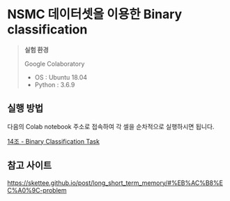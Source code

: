 # NSMC 데이터셋을 이용한 Binary classification

> **실험 환경**  
> 
> Google Colaboratory
> - OS : Ubuntu 18.04
> - Python : 3.6.9

## 실행 방법

다음의 Colab notebook 주소로 접속하여 각 셀을 순차적으로 실행하시면 됩니다.

[14조 - Binary Classification Task](https://colab.research.google.com/drive/1GWOxiKiSKgvE_CFFlhRRUbzd4-opd4CD?usp=sharing)

## 참고 사이트
https://skettee.github.io/post/long_short_term_memory/#%EB%AC%B8%EC%A0%9C-problem